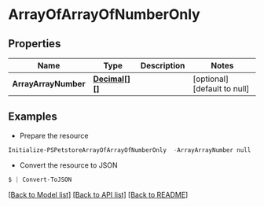 # ArrayOfArrayOfNumberOnly
## Properties

Name | Type | Description | Notes
------------ | ------------- | ------------- | -------------
**ArrayArrayNumber** | [**Decimal[][]**](Array.md) |  | [optional] [default to null]

## Examples

- Prepare the resource
```powershell
Initialize-PSPetstoreArrayOfArrayOfNumberOnly  -ArrayArrayNumber null
```

- Convert the resource to JSON
```powershell
$ | Convert-ToJSON
```

[[Back to Model list]](../README.md#documentation-for-models) [[Back to API list]](../README.md#documentation-for-api-endpoints) [[Back to README]](../README.md)

